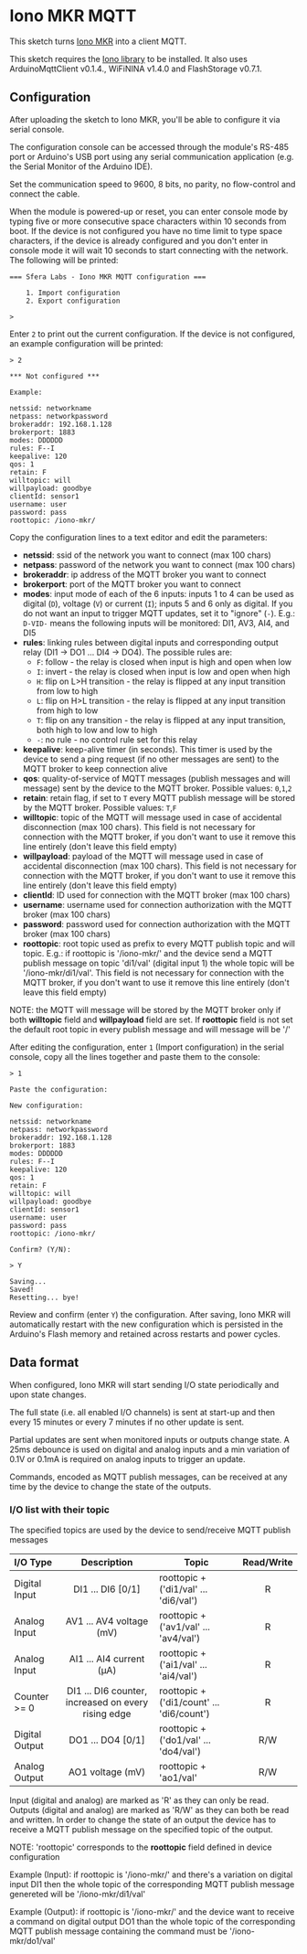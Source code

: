# Iono MKR MQTT

This sketch turns [Iono MKR](https://www.sferalabs.cc/iono-mkr/) into a client MQTT.

This sketch requires the [Iono library](https://github.com/sfera-labs/iono/tree/master/Iono) to be installed. It also uses ArduinoMqttClient v0.1.4., WiFiNINA v1.4.0 and FlashStorage v0.7.1.

## Configuration

After uploading the sketch to Iono MKR, you'll be able to configure it via serial console.

The configuration console can be accessed through the module's RS-485 port or Arduino's USB port using any serial communication application (e.g. the Serial Monitor of the Arduino IDE).

Set the communication speed to 9600, 8 bits, no parity, no flow-control and connect the cable.

When the module is powered-up or reset, you can enter console mode by typing five or more consecutive space characters within 10 seconds from boot. If the device is not configured you have no time limit to type space characters, if the device is already configured and you don't enter in console mode it will wait 10 seconds to start connecting with the network. The following will be printed:

```
=== Sfera Labs - Iono MKR MQTT configuration ===

    1. Import configuration
    2. Export configuration

> 
```

Enter `2` to print out the current configuration. If the device is not configured, an example configuration will be printed:

```
> 2

*** Not configured ***

Example:

netssid: networkname
netpass: networkpassword
brokeraddr: 192.168.1.128
brokerport: 1883
modes: DDDDDD
rules: F--I
keepalive: 120
qos: 1
retain: F
willtopic: will
willpayload: goodbye
clientId: sensor1
username: user
password: pass
roottopic: /iono-mkr/
```

Copy the configuration lines to a text editor and edit the parameters:

- **netssid**: ssid of the network you want to connect (max 100 chars)
- **netpass**: password of the network you want to connect (max 100 chars)
- **brokeraddr**: ip address of the MQTT broker you want to connect
- **brokerport**: port of the MQTT broker you want to connect
- **modes**: input mode of each of the 6 inputs: inputs 1 to 4 can be used as digital (`D`), voltage (`V`) or current (`I`); inputs 5 and 6 only as digital. If you do not want an input to trigger MQTT updates, set it to "ignore" (`-`). E.g.: `D-VID-` means the following inputs will be monitored: DI1, AV3, AI4, and DI5
- **rules**: linking rules between digital inputs and corresponding output relay (DI1 -> DO1 ... DI4 -> DO4). The possible rules are:
    - `F`: follow - the relay is closed when input is high and open when low    
    - `I`: invert - the relay is closed when input is low and open when high    
    - `H`: flip on L>H transition - the relay is flipped at any input transition from low to high    
    - `L`: flip on H>L transition - the relay is flipped at any input transition from high to low    
    - `T`: flip on any transition - the relay is flipped at any input transition, both high to low and low to high    
    - `-`: no rule - no control rule set for this relay
- **keepalive**: keep-alive timer (in seconds). This timer is used by the device to send a ping request (if no other messages are sent) to the MQTT broker to keep connection alive
- **qos**: quality-of-service of MQTT messages (publish messages and will message) sent by the device to the MQTT broker. Possible values: `0`,`1`,`2`
- **retain**: retain flag, if set to `T` every MQTT publish message will be stored by the MQTT broker. Possible values: `T`,`F`
- **willtopic**: topic of the MQTT will message used in case of accidental disconnection (max 100 chars). This field is not necessary for connection with the MQTT broker, if you don't want to use it remove this line entirely (don't leave this field empty)
- **willpayload**: payload of the MQTT will message used in case of accidental disconnection (max 100 chars). This field is not necessary for connection with the MQTT broker, if you don't want to use it remove this line entirely (don't leave this field empty)
- **clientId**: ID used for connection with the MQTT broker (max 100 chars)
- **username**: username used for connection authorization with the MQTT broker (max 100 chars)
- **password**: password used for connection authorization with the MQTT broker (max 100 chars)
- **roottopic**: root topic used as prefix to every MQTT publish topic and will topic. E.g.: if roottopic is '/iono-mkr/' and the device send a MQTT publish message on topic 'di1/val' (digital input 1) the whole topic will be '/iono-mkr/di1/val'. This field is not necessary for connection with the MQTT broker, if you don't want to use it remove this line entirely (don't leave this field empty)
 
NOTE: the MQTT will message will be stored by the MQTT broker only if both **willtopic** field and **willpayload** field are set. If **roottopic** field is not set the default root topic in every publish message and will message will be '/'

After editing the configuration, enter `1` (Import configuration) in the serial console, copy all the lines together and paste them to the console:

```
> 1

Paste the configuration:

New configuration:

netssid: networkname
netpass: networkpassword
brokeraddr: 192.168.1.128
brokerport: 1883
modes: DDDDDD
rules: F--I
keepalive: 120
qos: 1
retain: F
willtopic: will
willpayload: goodbye
clientId: sensor1
username: user
password: pass
roottopic: /iono-mkr/

Confirm? (Y/N):

> Y

Saving...
Saved!
Resetting... bye!
```

Review and confirm (enter `Y`) the configuration.  After saving, Iono MKR will automatically restart with the new configuration which is persisted in the Arduino's Flash memory and retained across restarts and power cycles.

## Data format

When configured, Iono MKR will start sending I/O state periodically and upon state changes.

The full state (i.e. all enabled I/O channels) is sent at start-up and then every 15 minutes or every 7 minutes if no other update is sent.

Partial updates are sent when monitored inputs or outputs change state. A 25ms debounce is used on digital and analog inputs and a min variation of 0.1V or 0.1mA is required on analog inputs to trigger an update.

Commands, encoded as MQTT publish messages, can be received at any time by the device to change the state of the outputs.

### I/O list with their topic

The specified topics are used by the device to send/receive MQTT publish messages

|I/O Type|Description|Topic|Read/Write|
|:------|:--:|-----------|:-:|
|Digital Input|DI1 ... DI6 [0/1]|roottopic + ('di1/val' ... 'di6/val')|R|
|Analog Input|AV1 ... AV4 voltage (mV)|roottopic + ('av1/val' ... 'av4/val')|R|
|Analog Input|AI1 ... AI4 current (µA)|roottopic + ('ai1/val' ... 'ai4/val')|R|
|Counter >= 0|DI1 ... DI6 counter, increased on every rising edge|roottopic + ('di1/count' ... 'di6/count')|R|
|Digital Output|DO1 ... DO4 [0/1]|roottopic + ('do1/val' ... 'do4/val')|R/W|
|Analog Output|AO1 voltage (mV)|roottopic + 'ao1/val'|R/W|

Input (digital and analog) are marked as 'R' as they can only be read. Outputs (digital and analog) are marked as 'R/W' as they can both be read and written. In order to change the state of an output the device has to receive a MQTT publish message on the specified topic of the output.

NOTE: 'roottopic' corresponds to the **roottopic** field defined in device configuration

Example (Input): if roottopic is '/iono-mkr/' and there's a variation on digital input DI1 then the whole topic of the corresponding MQTT publish message genereted will be '/iono-mkr/di1/val'

Example (Output): if roottopic is '/iono-mkr/' and the device want to receive a command on digital output DO1 than the whole topic of the corresponding MQTT publish message containing the command must be '/iono-mkr/do1/val'
